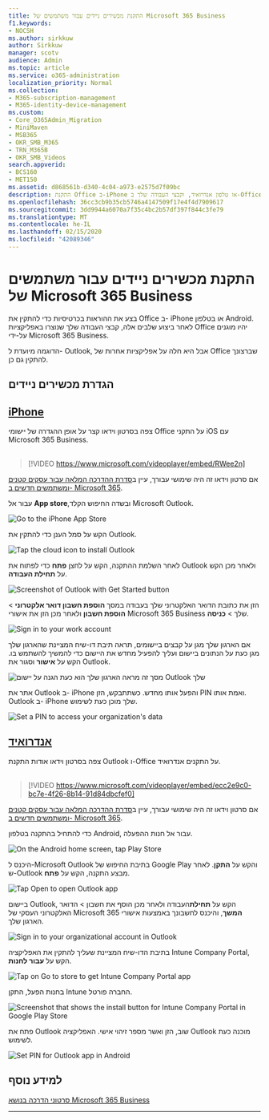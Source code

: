 ```yaml
---
title: התקנת מכשירים ניידים עבור משתמשים של Microsoft 365 Business
f1.keywords:
- NOCSH
ms.author: sirkkuw
author: Sirkkuw
manager: scotv
audience: Admin
ms.topic: article
ms.service: o365-administration
localization_priority: Normal
ms.collection:
- M365-subscription-management
- M365-identity-device-management
ms.custom:
- Core_O365Admin_Migration
- MiniMaven
- MSB365
- OKR_SMB_M365
- TRN_M365B
- OKR_SMB_Videos
search.appverid:
- BCS160
- MET150
ms.assetid: d868561b-d340-4c04-a973-e2575d7f09bc
description: התקנת Office ב-iPhone או טלפון אנדרואיד, וקבצי העבודה שלך ב-Office apps יהיה מוגן על ידי Microsoft 365 Business.
ms.openlocfilehash: 36cc3cb9b35cb5746a4147509f17e4f4d7909617
ms.sourcegitcommit: 3dd9944a6070a7f35c4bc2b57df397f844c3fe79
ms.translationtype: MT
ms.contentlocale: he-IL
ms.lasthandoff: 02/15/2020
ms.locfileid: "42089346"
---
```

# <a name="set-up-mobile-devices-for-microsoft-365-business-users"></a>התקנת מכשירים ניידים עבור משתמשים של Microsoft 365 Business

בצע את ההוראות בכרטיסיות כדי להתקין את Office ב- iPhone או בטלפון Android. לאחר ביצוע שלבים אלה, קבצי העבודה שלך שנוצרו באפליקציות Office יהיו מוגנים על-ידי Microsoft 365 Business.

הדוגמה מיועדת ל- Outlook, אבל היא חלה על אפליקציות אחרות של Office שברצונך להתקין גם כן.
  
## <a name="set-up-mobile-devices"></a>הגדרת מכשירים ניידים

## <a name="iphonetabiphone"></a>[iPhone](#tab/iPhone)
  
צפה בסרטון וידאו קצר על אופן ההגדרה של יישומי Office על התקני iOS עם Microsoft 365 Business.<br><br>

> [!VIDEO https://www.microsoft.com/videoplayer/embed/RWee2n] 

אם סרטון וידאו זה היה שימושי עבורך, עיין ב[סדרת ההדרכה המלאה עבור עסקים קטנים ומשתמשים חדשים ב- Microsoft 365](https://support.office.com/article/6ab4bbcd-79cf-4000-a0bd-d42ce4d12816).

עבור אל **App store**,ובשדה החיפוש הקלד Microsoft Outlook.
  
![Go to the iPhone App Store](../media/886913de-76e5-4883-8ed0-4eb3ec06188f.png)
  
הקש על סמל הענן כדי להתקין את Outlook.
  
![Tap the cloud icon to install Outlook](../media/665e1620-948a-4ab8-b914-dca49530142c.png)
  
לאחר השלמת ההתקנה, הקש על לחצן **פתח** כדי לפתוח את Outlook ולאחר מכן הקש על **תחילת העבודה**.
  
![Screenshot of Outlook with Get Started button](../media/005bedec-ae50-4d75-b3bb-e7cef9e2561c.png)
  
הזן את כתובת הדואר האלקטרוני שלך בעבודה במסך **הוספת חשבון דואר אלקטרוני** \> **הוספת חשבון** ולאחר מכן הזן את אישורי Microsoft 365 Business שלך \> **כניסה**.
  
![Sign in to your work account](../media/3cef1fb5-7bec-4d3d-8542-872b731ce19f.png)
  
אם הארגון שלך מגן על קבצים ביישומים, תראה תיבת דו-שיח המציינת שהארגון שלך מגן כעת על הנתונים ביישום ועליך להפעיל מחדש את היישום כדי להמשיך להשתמש בו. הקש על **אישור** וסגור את Outlook. 
  
![מסך זה מראה הארגון שלך הוא כעת הגנה על יישום Outlook שלך](../media/fb4c1c84-b1e9-42e1-8070-c13dcf79fb09.png)
  
אתר את Outlook ב- iPhone והפעל אותו מחדש. כשתתבקש, הזן PIN ואמת אותו. Outlook ב- iPhone שלך מוכן כעת לשימוש.
  
![Set a PIN to access your organization's data](../media/64f2630b-3164-47a4-9dd6-ca0c29ed5fb3.png)
  
## <a name="androidtabandroid"></a>[אנדרואיד](#tab/Android)
  
צפה בסרטון וידאו אודות התקנת Outlook ו-Office על התקנים אנדרואיד.<br><br>

> [!VIDEO https://www.microsoft.com/videoplayer/embed/ecc2e9c0-bc7e-4f26-8b14-91d84dbcfef0] 

אם סרטון וידאו זה היה שימושי עבורך, עיין ב[סדרת ההדרכה המלאה עבור עסקים קטנים ומשתמשים חדשים ב- Microsoft 365](https://support.office.com/article/6ab4bbcd-79cf-4000-a0bd-d42ce4d12816).

כדי להתחיל בהתקנה בטלפון Android, עבור אל חנות ההפעלה.
  
![On the Android home screen, tap Play Store](../media/93df88e7-c778-40e1-b35e-868ca6e97f6c.png)
  
היכנס ל-Microsoft Outlook בתיבת החיפוש של Google Play והקש על **התקן**. לאחר ש-Outlook מבצע התקנה, הקש על **פתח**.
  
![Tap Open to open Outlook app](../media/8b4c5937-8875-4b5a-a5b6-b8c6c9cd6240.png)
  
ביישום Outlook, הקש על **תחילת**העבודה ולאחר מכן הוסף את חשבון \> הדואר האלקטרוני העסקי של Microsoft 365 **המשך**, והיכנס לחשבונך באמצעות אישורי הארגון שלך.
  
![Sign in to your organizational account in Outlook](../media/18f67c66-4bab-4b99-94bd-080839312e29.png)
  
בתיבת הדו-שיח המציינת שעליך להתקין את האפליקציה Intune Company Portal, הקש על **עבור לחנות**.
  
![Tap on Go to store to get Intune Company Portal app](../media/a702d712-5622-45dd-a511-b1adaee63071.png)
  
בחנות הפעל, התקן Intune החברה פורטל.
  
![Screenshot that shows the install button for Intune Company Portal in Google Play Store](../media/5e0408f2-3f37-44dd-80ed-13ca2ac6df0c.png)
  
פתח את Outlook שוב, הזן ואשר מספר זיהוי אישי. האפליקציה Outlook מוכנה כעת לשימוש.
  
![Set  PIN for Outlook app in Android](../media/edb91afb-f1ed-451a-bc6b-8ccba664e055.png)

## <a name="see-also"></a>למידע נוסף

[סרטוני הדרכה בנושא Microsoft 365 Business](https://support.office.com/article/6ab4bbcd-79cf-4000-a0bd-d42ce4d12816)

---
